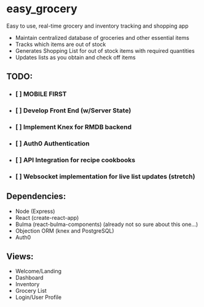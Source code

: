 # easy_grocery
Easy to use, real-time grocery and inventory tracking and shopping app

* Maintain centralized database of groceries and other essential items
* Tracks which items are out of stock
* Generates Shopping List for out of stock items with required quantities
* Updates lists as you obtain and check off items

## TODO:
- ### [ ] MOBILE FIRST
- ### [ ] Develop Front End (w/Server State)
- ### [ ] Implement Knex for RMDB backend
- ### [ ] Auth0 Authentication
- ### [ ] API Integration for recipe cookbooks
- ### [ ] Websocket implementation for live list updates (stretch)

## Dependencies:
- Node (Express)
- React (create-react-app)
- Bulma (react-bulma-components) (already not so sure about this one...)
- Objection ORM (knex and PostgreSQL)
- Auth0

## Views:
- Welcome/Landing
- Dashboard
- Inventory
- Grocery List
- Login/User Profile